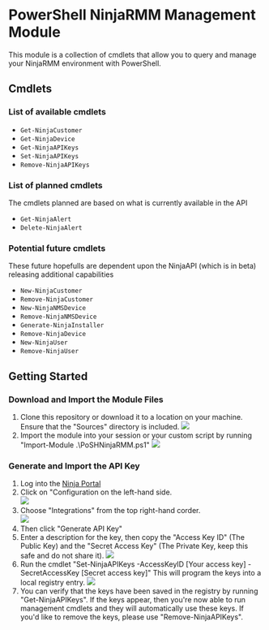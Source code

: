 # PowerShell NinjaRMM Management Module
This module is a collection of cmdlets that allow you to query and manage your NinjaRMM environment with PowerShell.

## Cmdlets
### List of available cmdlets
* `Get-NinjaCustomer`
* `Get-NinjaDevice`
* `Get-NinjaAPIKeys`
* `Set-NinjaAPIKeys`
* `Remove-NinjaAPIKeys`

### List of planned cmdlets
The cmdlets planned are based on what is currently available in the API
* `Get-NinjaAlert`
* `Delete-NinjaAlert`

### Potential future cmdlets
These future hopefulls are dependent upon the NinjaAPI (which is in beta) releasing additional capabilities
* `New-NinjaCustomer`
* `Remove-NinjaCustomer`
* `New-NinjaNMSDevice`
* `Remove-NinjaNMSDevice`
* `Generate-NinjaInstaller`
* `Remove-NinjaDevice`
* `New-NinjaUser`
* `Remove-NinjaUser`

## Getting Started
### Download and Import the Module Files
1. Clone this repository or download it to a location on your machine. Ensure that the "Sources" directory is included.
![](https://i.imgur.com/P9gcvmi.png)
1. Import the module into your session or your custom script by running "Import-Module .\PoSHNinjaRMM.ps1"
![](https://i.imgur.com/mx48YJx.png)

### Generate and Import the API Key
1. Log into the [Ninja Portal](https://login.ninjarmm.com)
1. Click on "Configuration on the left-hand side.                                                                        
![](https://i.imgur.com/MDs4LuV.png)
1. Choose "Integrations" from the top right-hand corder.                                                               
![](https://i.imgur.com/XDhouJm.png)
1. Then click "Generate API Key"
1. Enter a description for the key, then copy the "Access Key ID" (The Public Key) and the "Secret Access Key" (The Private Key, keep this safe and do not share it).
![](https://i.imgur.com/9itYe9D.png)
1. Run the cmdlet "Set-NinjaAPIKeys -AccessKeyID [Your access key] -SecretAccessKey [Secret access key]" This will program the keys into a local registry entry.
![](https://i.imgur.com/O1aO0hh.png)
1. You can verify that the keys have been saved in the registry by running "Get-NinjaAPIKeys". If the keys appear, then you're now able to run management cmdlets and they will automatically use these keys. If you'd like to remove the keys, please use "Remove-NinjaAPIKeys".
